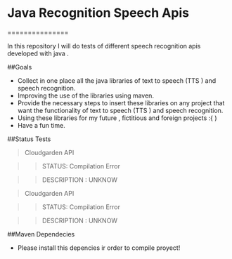 # Java Recognition Speech Apis
===============

In this repository I will do tests of different speech recognition apis developed with java .

##Goals

  * Collect in one place all the java libraries of text to speech (TTS ) and speech recognition.
  * Improving the use of the libraries using maven.
  * Provide the necessary steps to insert these libraries on any project that want the functionality of text to speech (TTS ) and speech recognition.
  * Using these libraries for my future , fictitious and foreign projects :{ )
  * Have a fun time.

##Status Tests

> Cloudgarden API

 >> STATUS: Compilation Error
 
 >> DESCRIPTION : UNKNOW

> Cloudgarden API

 >> STATUS: Compilation Error
 
 >> DESCRIPTION : UNKNOW
 
##Maven Dependecies

  * Please install this depencies ir order to compile proyect!
